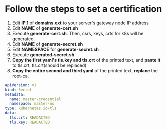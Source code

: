 # Follow the steps to set a certification

1. Edit **IP.1** of **domains.ext** to your server's gateway node IP address
2. Edit **NAME** of **generate-cert.sh**
3. Execute **generate-cert.sh**. Then, csrs, keys, crts for k8s will be generated.
4. Edit **NAME** of **generate-secret.sh**
5. Edit **NAMESPACE** for **generate-secret.sh**
6. Execute **generated-secret.sh**
7. **Copy the first yaml's tls.key and tls.crt** of the printed text, and **paste it** to tls.crt, tls.crt(should be replaced)
8. **Copy the entire second and third yaml** of the printed text, **replace** the root-ca.
<!-- 9. Copy and paste generated crt and key file to web's certs folder -->

```yaml
apiVersion: v1
kind: Secret
metadata:
  name: master-credential
  namespace: master-ns
type: kubernetes.io/tls
data:
  tls.crt: READACTED
  tls.key: READACTED
```
